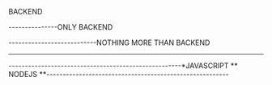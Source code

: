 BACKEND

---------------ONLY BACKEND

---------------------------NOTHING MORE THAN BACKEND

----------------------------------------------------------------------------------------------------------------------------


-----------------------------------------------------*JAVASCRIPT ** NODEJS **-------------------------------------------------------- 


